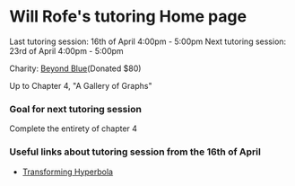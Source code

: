 # Will Rofe's tutoring Home page

Last tutoring session: 16th of April 4:00pm - 5:00pm
Next tutoring session: 23rd of April 4:00pm - 5:00pm

Charity: [Beyond Blue](https://www.beyondblue.org.au/)(Donated $80)

Up to Chapter 4, "A Gallery of Graphs"

### Goal for next tutoring session
Complete the entirety of chapter 4

### Useful links about tutoring session from the 16th of April
- [Transforming Hyperbola](https://www.desmos.com/calculator/8o0yflpjef)
